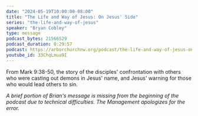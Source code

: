 ```yaml
---
date: "2024-05-19T10:00:00-08:00"
title: "The Life and Way of Jesus: On Jesus' Side"
series: "the-life-and-way-of-jesus"
speaker: "Bryan Cobley"
type: message
podcast_bytes: 21566529
podcast_duration: 0:29:57
podcast: https://arborchurchnw.org/podcast/the-life-and-way-of-jesus-on-jesus-side.mp3
youtube_id: 33ChqLmua9I 
---
```


From Mark 9:38-50, the story of the disciples' confrontation with others who were casting out demons in Jesus' name, and Jesus' warning for those who would lead others to sin.

*A brief portion of Brian's message is missing from the beginning of the podcast due to technical difficulties. The Management apologizes for the error.*
